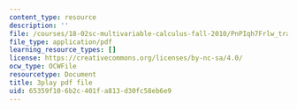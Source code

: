 ```yaml
---
content_type: resource
description: ''
file: /courses/18-02sc-multivariable-calculus-fall-2010/PnPIqh7Frlw_transcript.pdf
file_type: application/pdf
learning_resource_types: []
license: https://creativecommons.org/licenses/by-nc-sa/4.0/
ocw_type: OCWFile
resourcetype: Document
title: 3play pdf file
uid: 65359f10-6b2c-401f-a813-d30fc58eb6e9
---
```

